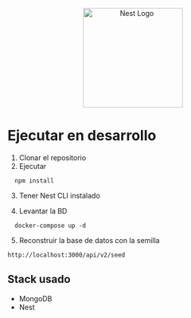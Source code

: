 <p align="center">
  <a href="http://nestjs.com/" target="blank"><img src="https://nestjs.com/img/logo-small.svg" width="200" alt="Nest Logo" /></a>
</p>

# Ejecutar en desarrollo

1. Clonar el repositorio
2. Ejecutar
```
  npm install
```
3. Tener Nest CLI instalado

4. Levantar la BD
```
  docker-compose up -d
```

5. Reconstruir la base de datos con la semilla
```
http://localhost:3000/api/v2/seed
```

## Stack usado
  * MongoDB
  * Nest
